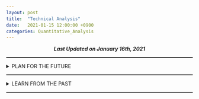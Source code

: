 ```yaml
---
layout: post
title:  "Technical Analysis"
date:   2021-01-15 12:00:00 +0900
categories: Quantitative_Analysis
---
```


<div style="text-align: center"><i><b>Last Updated on January 16th, 2021</b></i></div>
<hr style="height: 2px; border:none; padding: 0; background:black">
<details><summary>PLAN FOR THE FUTURE</summary>
    <ul>
        <!-- Environment Sector -->
        <li><details><summary>Environments</summary>
            <ul>
                <li><details><summary>KOSDAQ 한솔홈데코</summary>
                    <ul>
                        20210115일자
                        <ul>
                            <li>20210120 Biden 취임식 및 정책 발표 기대감에 따른 상승 예측</li>
                            <li><img src="/img/025750_20210115_Technical_Analysis.png"></li>
                        </ul>
                    </ul>
                </details></li>
            </ul>
        </details></li>
    </ul>
</details>
<hr style="height: 2px; border:none; padding: 0; background:black">

<details><summary>LEARN FROM THE PAST</summary>
    <ul>
        <!--Biotechnology -->
        <li><details><summary>Biotechnology</summary>
            <ul>
                <li><details><summary>20200116 KOSPI 삼성바이오로직스</summary>
                    <ul>
                        <li>201703~201903 분석</li>
                        <li>RSI Hidden Divergence & Bullish AB = CD에도 추세가 유지되는 이유는 아직 이해 X</li>
                        <li><img src="/img/207940_20210116_Technical_Analysis.png"></li>
                    </ul>
                </details></li>
            </ul>
        </details></li>
    </ul>
</details>
<hr style="height: 2px; border:none; padding: 0; background:black">

    